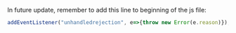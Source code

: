In future update, remember to add this line to beginning of the js file:

```js
addEventListener("unhandledrejection", e=>{throw new Error(e.reason)});
```